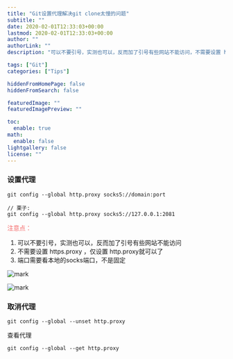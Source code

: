 ```yaml
---
title: "Git设置代理解决git clone太慢的问题"
subtitle: ""
date: 2020-02-01T12:33:03+00:00
lastmod: 2020-02-01T12:33:03+00:00
author: ""
authorLink: ""
description: "可以不要引号，实测也可以，反而加了引号有些网站不能访问，不需要设置 https.proxy ，仅设置 http.proxy就可以了， 端口需要看本地的socks端口，不是固定"

tags: ["Git"]
categories: ["Tips"]

hiddenFromHomePage: false
hiddenFromSearch: false

featuredImage: ""
featuredImagePreview: ""

toc:
  enable: true
math:
  enable: false
lightgallery: false
license: ""
---
```

<!--more-->

### 设置代理

```shell
git config --global http.proxy socks5://domain:port

// 栗子:
git config --global http.proxy socks5://127.0.0.1:2081
```

<font color="#F56C6C">注意点：</font>

1. 可以不要引号，实测也可以，反而加了引号有些网站不能访问
2. 不需要设置 https.proxy ，仅设置 http.proxy就可以了
3. 端口需要看本地的socks端口，不是固定

![mark](https://pic.yqqy.top/blog/20200201/efIkpyjqj5Ju.png?imageMogr2/format/webp/interlace/1)

![mark](https://pic.yqqy.top/blog/20200201/GC449AV9djFA.png?imageMogr2/format/webp/interlace/1)

### 取消代理

```shell
git config --global --unset http.proxy
```

查看代理

```shell
git config --global --get http.proxy
```